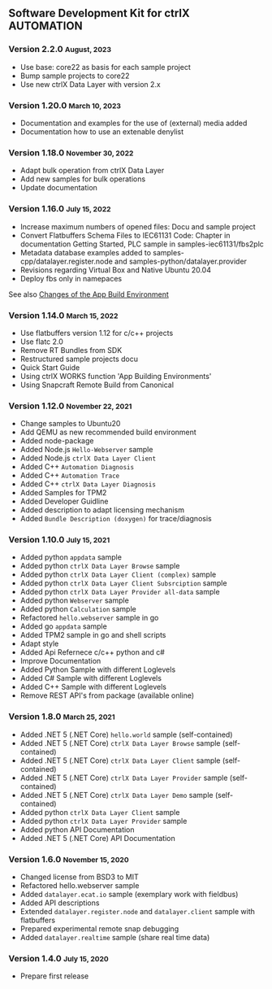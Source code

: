 ## Software Development Kit for ctrlX AUTOMATION

### Version 2.2.0 <small> August, 2023</small>

* Use base: core22 as basis for each sample project
* Bump sample projects to core22
* Use new ctrlX Data Layer with version 2.x

### Version 1.20.0 <small> March 10, 2023</small>

* Documentation and examples for the use of (external) media added
* Documentation how to use an extenable denylist

### Version 1.18.0 <small> November 30, 2022</small>

* Adapt bulk operation from ctrlX Data Layer
* Add new samples for bulk operations
* Update documentation

### Version 1.16.0 <small> July 15, 2022</small>

* Increase maximum numbers of opened files: Docu and sample project
* Convert Flatbuffers Schema Files to IEC61131 Code: Chapter in documentation Getting Started, PLC sample in samples-iec61131/fbs2plc
* Metadata database examples added to samples-cpp/datalayer.register.node and samples-python/datalayer.provider
* Revisions regarding Virtual Box and Native Ubuntu 20.04
* Deploy fbs only in namepaces

See also [Changes of the App Build Environment ](app_builder_env_changes.md)

### Version 1.14.0 <small> March 15, 2022</small>

* Use flatbuffers version 1.12 for c/c++ projects
* Use flatc 2.0
* Remove RT Bundles from SDK
* Restructured sample projects docu
* Quick Start Guide
* Using ctrlX WORKS function 'App Building Environments'
* Using Snapcraft Remote Build from Canonical

### Version 1.12.0 <small> November 22, 2021</small>

* Change samples to Ubuntu20
* Add QEMU as new recommended build environment
* Added node-package
* Added Node.js `Hello-Webserver` sample
* Added Node.js `ctrlX Data Layer Client`
* Added C++ `Automation Diagnosis`
* Added C++ `Automation Trace`
* Added C++ `ctrlX Data Layer Diagnosis`
* Added Samples for TPM2
* Added Developer Guidline
* Added description to adapt licensing mechanism
* Added `Bundle Description (doxygen)` for trace/diagnosis

### Version 1.10.0 <small> July 15, 2021</small>

* Added python `appdata` sample 
* Added python `ctrlX Data Layer Browse` sample 
* Added python `ctrlX Data Layer Client (complex)` sample 
* Added python `ctrlX Data Layer Client Subsrciption` sample 
* Added python `ctrlX Data Layer Provider all-data` sample 
* Added python `Webserver` sample 
* Added python `Calculation` sample 
* Refactored `hello.webserver` sample in go
* Added go `appdata` sample
* Added TPM2 sample in go and shell scripts 
* Adapt style
* Added Api Refernece c/c++ python and c#
* Improve Documentation
* Added Python Sample with different Loglevels
* Added C# Sample with different Loglevels
* Added C++ Sample with different Loglevels
* Remove REST API's from package (available online)

### Version 1.8.0 <small> March 25, 2021</small>

* Added .NET 5 (.NET Core) `hello.world` sample (self-contained)
* Added .NET 5 (.NET Core) `ctrlX Data Layer Browse` sample (self-contained)
* Added .NET 5 (.NET Core) `ctrlX Data Layer Client` sample (self-contained)
* Added .NET 5 (.NET Core) `ctrlX Data Layer Provider` sample (self-contained)
* Added .NET 5 (.NET Core) `ctrlX Data Layer Demo` sample (self-contained)
* Added python `ctrlX Data Layer Client` sample 
* Added python `ctrlX Data Layer Provider` sample 
* Added python API Documentation
* Added .NET 5 (.NET Core) API Documentation

### Version 1.6.0 <small> November 15, 2020</small>

* Changed license from BSD3 to MIT
* Refactored hello.webserver sample
* Added `datalayer.ecat.io` sample (exemplary work with fieldbus)
* Added API descriptions
* Extended `datalayer.register.node` and `datalayer.client` sample with flatbuffers
* Prepared experimental remote snap debugging
* Added `datalayer.realtime` sample (share real time data)

### Version 1.4.0 <small> July 15, 2020</small>

* Prepare first release

